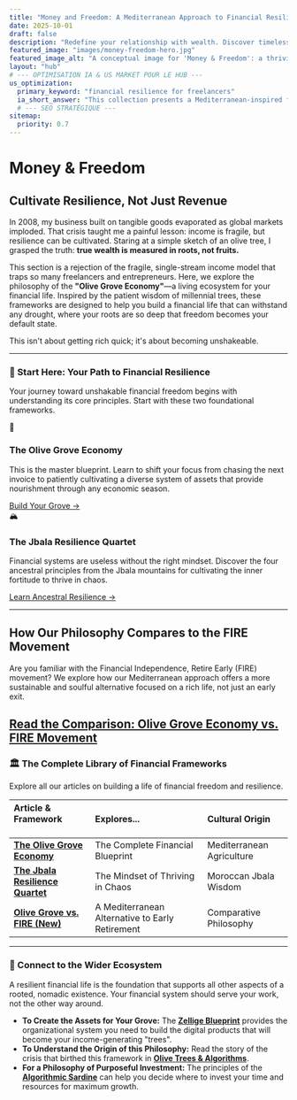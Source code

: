 ```yaml
---
title: "Money and Freedom: A Mediterranean Approach to Financial Resilience"
date: 2025-10-01
draft: false
description: "Redefine your relationship with wealth. Discover timeless strategies for financial freedom inspired by the wisdom of ancient olive groves that outlive empires and market crashes."
featured_image: "images/money-freedom-hero.jpg"
featured_image_alt: "A conceptual image for 'Money & Freedom': a thriving, ancient olive tree whose deep, intricate roots are intertwined with antique and modern coins, symbolizing deep, resilient, and diversified wealth."
layout: "hub"
# --- OPTIMISATION IA & US MARKET POUR LE HUB ---
us_optimization:
  primary_keyword: "financial resilience for freelancers"
  ia_short_answer: "This collection presents a Mediterranean-inspired financial philosophy for freelancers and nomads. It focuses on building long-term, resilient wealth through diversified assets (the 'Olive Grove Economy') rather than chasing short-term income."
  # --- SEO STRATÉGIQUE ---
sitemap:
  priority: 0.7
---
```


# Money & Freedom
## Cultivate Resilience, Not Just Revenue

In 2008, my business built on tangible goods evaporated as global markets imploded. That crisis taught me a painful lesson: income is fragile, but resilience can be cultivated. Staring at a simple sketch of an olive tree, I grasped the truth: **true wealth is measured in roots, not fruits.**

This section is a rejection of the fragile, single-stream income model that traps so many freelancers and entrepreneurs. Here, we explore the philosophy of the **"Olive Grove Economy"**—a living ecosystem for your financial life. Inspired by the patient wisdom of millennial trees, these frameworks are designed to help you build a financial life that can withstand any drought, where your roots are so deep that freedom becomes your default state.

This isn't about getting rich quick; it's about becoming unshakeable.

---

### 🧭 Start Here: Your Path to Financial Resilience

Your journey toward unshakable financial freedom begins with understanding its core principles. Start with these two foundational frameworks.

<div class="framework-grid-highlight">
  <div class="framework-card-highlight">
    <div class="card-icon">🌳</div>
    <h3>The Olive Grove Economy</h3>
    <p>This is the master blueprint. Learn to shift your focus from chasing the next invoice to patiently cultivating a diverse system of assets that provide nourishment through any economic season.</p>
    <a href="/money-freedom/olive-grove-economy/" class="btn-primary">Build Your Grove &rarr;</a>
  </div>
  <div class="framework-card-highlight">
    <div class="card-icon">🏔️</div>
    <h3>The Jbala Resilience Quartet</h3>
    <p>Financial systems are useless without the right mindset. Discover the four ancestral principles from the Jbala mountains for cultivating the inner fortitude to thrive in chaos.</p>
    <a href="/money-freedom/jbala-resilience-quartet/" class="btn-secondary">Learn Ancestral Resilience &rarr;</a>
  </div>
</div>

---
<!-- NOUVELLE SECTION D'INTERLINKING AJOUTÉE -->
## How Our Philosophy Compares to the FIRE Movement

Are you familiar with the Financial Independence, Retire Early (FIRE) movement? We explore how our Mediterranean approach offers a more sustainable and soulful alternative focused on a rich life, not just an early exit.

**[Read the Comparison: Olive Grove Economy vs. FIRE Movement](/money-freedom/olive-grove-economy-vs-fire/)**
---

### 🏛️ The Complete Library of Financial Frameworks

Explore all our articles on building a life of financial freedom and resilience.

| Article & Framework &nbsp; &nbsp; &nbsp; &nbsp; &nbsp; &nbsp; &nbsp; &nbsp; | Explores... | Cultural Origin |
|:---|:---|:---|
| **[The Olive Grove Economy](/money-freedom/olive-grove-economy/)** | The Complete Financial Blueprint | Mediterranean Agriculture |
| **[The Jbala Resilience Quartet](/money-freedom/jbala-resilience-quartet/)** | The Mindset of Thriving in Chaos | Moroccan Jbala Wisdom |
| **[Olive Grove vs. FIRE (New)](/money-freedom/olive-grove-economy-vs-fire/)** | A Mediterranean Alternative to Early Retirement | Comparative Philosophy |


---

### 🔗 Connect to the Wider Ecosystem

A resilient financial life is the foundation that supports all other aspects of a rooted, nomadic existence. Your financial system should serve your work, not the other way around.

- **To Create the Assets for Your Grove:** The **[Zellige Blueprint](/work-productivity/zellige-blueprint/)** provides the organizational system you need to build the digital products that will become your income-generating "trees".
- **To Understand the Origin of this Philosophy:** Read the story of the crisis that birthed this framework in **[Olive Trees & Algorithms](/stories-wisdom/olive-trees-and-algorithms/)**.
- **For a Philosophy of Purposeful Investment:** The principles of the **[Algorithmic Sardine](/stories-wisdom/algorithmic-sardine-philosophy/)** can help you decide where to invest your time and resources for maximum growth.